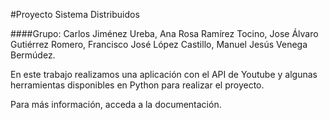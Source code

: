 #Proyecto Sistema Distribuidos

####Grupo: 
Carlos Jiménez Ureba, Ana Rosa Ramírez Tocino, Jose Álvaro Gutiérrez Romero, Francisco José López Castillo, Manuel Jesús Venega Bermúdez.

En este trabajo realizamos una aplicación con el API de Youtube y algunas herramientas disponibles en Python para realizar el proyecto.

Para más información, acceda a la documentación.
